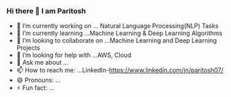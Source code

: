 ### Hi there 👋 I am Paritosh 

- 🔭 I’m currently working on ... Natural Language Processing(NLP) Tasks
- 🌱 I’m currently learning ...Machine Learning & Deep Learning Algorithms 
- 👯 I’m looking to collaborate on ...Machine Learning and Deep Learning Projects
- 🤔 I’m looking for help with ...AWS, Cloud
- 💬 Ask me about ...
- 📫 How to reach me: ...LinkedIn-https://www.linkedin.com/in/paritosh07/
- 😄 Pronouns: ...
- ⚡ Fun fact: ...

<!--
**paritoshMahto07/paritoshMahto07** is a ✨ _special_ ✨ repository because its `README.md` (this file) appears on your GitHub profile.

Here are some ideas to get you started:

-->
